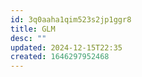 ```yaml
---
id: 3q0aaha1qim523s2jp1ggr8
title: GLM
desc: ""
updated: 2024-12-15T22:35
created: 1646297952468
---
```


